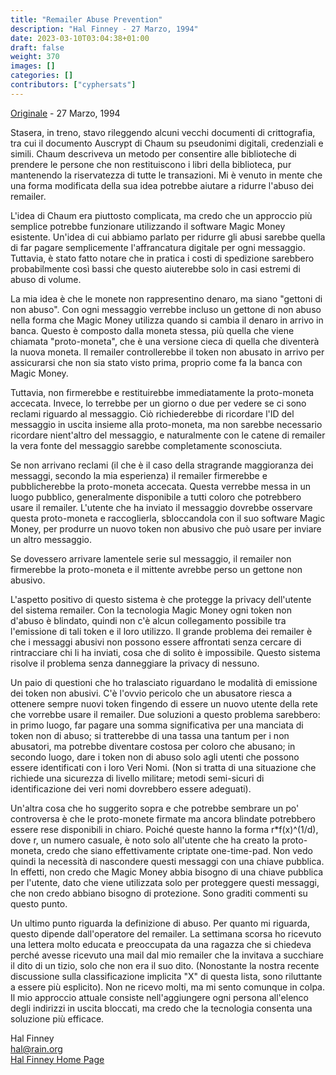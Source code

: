 ```yaml
---
title: "Remailer Abuse Prevention"
description: "Hal Finney - 27 Marzo, 1994"
date: 2023-03-10T03:04:38+01:00
draft: false
weight: 370
images: []
categories: []
contributors: ["cyphersats"]
---
```


[Originale](https://web.archive.org/web/20041206204903/http://finney.org/~hal/remailer_abuse.html) - 27 Marzo, 1994

Stasera, in treno, stavo rileggendo alcuni vecchi documenti di crittografia, tra cui il documento Auscrypt di Chaum su pseudonimi digitali, credenziali e simili. Chaum descriveva un metodo per consentire alle biblioteche di prendere le persone che non restituiscono i libri della biblioteca, pur mantenendo la riservatezza di tutte le transazioni. Mi è venuto in mente che una forma modificata della sua idea potrebbe aiutare a ridurre l'abuso dei remailer.

L'idea di Chaum era piuttosto complicata, ma credo che un approccio più semplice potrebbe funzionare utilizzando il software Magic Money esistente. Un'idea di cui abbiamo parlato per ridurre gli abusi sarebbe quella di far pagare semplicemente l'affrancatura digitale per ogni messaggio. Tuttavia, è stato fatto notare che in pratica i costi di spedizione sarebbero probabilmente così bassi che questo aiuterebbe solo in casi estremi di abuso di volume.

La mia idea è che le monete non rappresentino denaro, ma siano "gettoni di non abuso". Con ogni messaggio verrebbe incluso un gettone di non abuso nella forma che Magic Money utilizza quando si cambia il denaro in arrivo in banca. Questo è composto dalla moneta stessa, più quella che viene chiamata "proto-moneta", che è una versione cieca di quella che diventerà la nuova moneta. Il remailer controllerebbe il token non abusato in arrivo per assicurarsi che non sia stato visto prima, proprio come fa la banca con Magic Money.

Tuttavia, non firmerebbe e restituirebbe immediatamente la proto-moneta accecata. Invece, lo terrebbe per un giorno o due per vedere se ci sono reclami riguardo al messaggio. Ciò richiederebbe di ricordare l'ID del messaggio in uscita insieme alla proto-moneta, ma non sarebbe necessario ricordare nient'altro del messaggio, e naturalmente con le catene di remailer la vera fonte del messaggio sarebbe completamente sconosciuta.

Se non arrivano reclami (il che è il caso della stragrande maggioranza dei messaggi, secondo la mia esperienza) il remailer firmerebbe e pubblicherebbe la proto-moneta accecata. Questa verrebbe messa in un luogo pubblico, generalmente disponibile a tutti coloro che potrebbero usare il remailer. L'utente che ha inviato il messaggio dovrebbe osservare questa proto-moneta e raccoglierla, sbloccandola con il suo software Magic Money, per produrre un nuovo token non abusivo che può usare per inviare un altro messaggio.

Se dovessero arrivare lamentele serie sul messaggio, il remailer non firmerebbe la proto-moneta e il mittente avrebbe perso un gettone non abusivo.

L'aspetto positivo di questo sistema è che protegge la privacy dell'utente del sistema remailer. Con la tecnologia Magic Money ogni token non d'abuso è blindato, quindi non c'è alcun collegamento possibile tra l'emissione di tali token e il loro utilizzo. Il grande problema dei remailer è che i messaggi abusivi non possono essere affrontati senza cercare di rintracciare chi li ha inviati, cosa che di solito è impossibile. Questo sistema risolve il problema senza danneggiare la privacy di nessuno.

Un paio di questioni che ho tralasciato riguardano le modalità di emissione dei token non abusivi. C'è l'ovvio pericolo che un abusatore riesca a ottenere sempre nuovi token fingendo di essere un nuovo utente della rete che vorrebbe usare il remailer. Due soluzioni a questo problema sarebbero: in primo luogo, far pagare una somma significativa per una manciata di token non di abuso; si tratterebbe di una tassa una tantum per i non abusatori, ma potrebbe diventare costosa per coloro che abusano; in secondo luogo, dare i token non di abuso solo agli utenti che possono essere identificati con i loro Veri Nomi. (Non si tratta di una situazione che richiede una sicurezza di livello militare; metodi semi-sicuri di identificazione dei veri nomi dovrebbero essere adeguati).

Un'altra cosa che ho suggerito sopra e che potrebbe sembrare un po' controversa è che le proto-monete firmate ma ancora blindate potrebbero essere rese disponibili in chiaro. Poiché queste hanno la forma r*f(x)^(1/d), dove r, un numero casuale, è noto solo all'utente che ha creato la proto-moneta, credo che siano effettivamente criptate one-time-pad. Non vedo quindi la necessità di nascondere questi messaggi con una chiave pubblica. In effetti, non credo che Magic Money abbia bisogno di una chiave pubblica per l'utente, dato che viene utilizzata solo per proteggere questi messaggi, che non credo abbiano bisogno di protezione. Sono graditi commenti su questo punto.

Un ultimo punto riguarda la definizione di abuso. Per quanto mi riguarda, questo dipende dall'operatore del remailer. La settimana scorsa ho ricevuto una lettera molto educata e preoccupata da una ragazza che si chiedeva perché avesse ricevuto una mail dal mio remailer che la invitava a succhiare il dito di un tizio, solo che non era il suo dito. (Nonostante la nostra recente discussione sulla classificazione implicita "X" di questa lista, sono riluttante a essere più esplicito). Non ne ricevo molti, ma mi sento comunque in colpa. Il mio approccio attuale consiste nell'aggiungere ogni persona all'elenco degli indirizzi in uscita bloccati, ma credo che la tecnologia consenta una soluzione più efficace.

Hal Finney<br>
hal@rain.org<br>
[Hal Finney Home Page](hal-finney-home-page.md)
